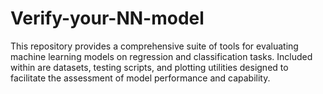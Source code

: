 # Verify-your-NN-model
This repository provides a comprehensive suite of tools for evaluating machine learning models on regression and classification tasks. Included within are datasets, testing scripts, and plotting utilities designed to facilitate the assessment of model performance and capability.
